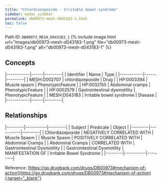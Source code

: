 ```yaml
---
title: "Chlordiazepoxide - Irritable bowel syndrome"
sidebar: mydoc_sidebar
permalink: db00973-mesh-d043183-1.html
toc: false 
---
```



Path ID: `DB00973_MESH_D043183_1`
{% include image.html url="images/db00973-mesh-d043183-1.png" file="db00973-mesh-d043183-1.png" alt="db00973-mesh-d043183-1" %}

## Concepts

|------------|------|---------|
| Identifier | Name | Type    |
|------------|------|---------|
| MESH:D002707 | chlordiazepoxide | Drug |
| HP:0003394 | Muscle spasm | PhenotypicFeature |
| HP:0032155 | Abdominal cramps | PhenotypicFeature |
| HP:0002579 | Gastrointestinal dysmotility | PhenotypicFeature |
| MESH:D043183 | Irritable bowel syndrome | Disease |
|------------|------|---------|

## Relationships

|---------|-----------|---------|
| Subject | Predicate | Object  |
|---------|-----------|---------|
| Chlordiazepoxide | NEGATIVELY CORRELATED WITH | Muscle Spasm |
| Muscle Spasm | POSITIVELY CORRELATED WITH | Abdominal Cramps |
| Abdominal Cramps | CORRELATED WITH | Gastrointestinal Dysmotility |
| Gastrointestinal Dysmotility | MANIFESTATION OF | Irritable Bowel Syndrome |
|---------|-----------|---------|

Reference: [https://go.drugbank.com/drugs/DB00973#mechanism-of-action](https://go.drugbank.com/drugs/DB00973#mechanism-of-action){:target="_blank"}